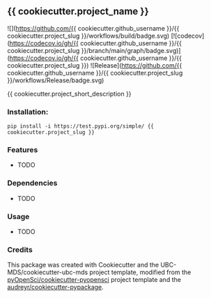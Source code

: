 ## {{ cookiecutter.project_name }} 

![](https://github.com/{{ cookiecutter.github_username }}/{{ cookiecutter.project_slug }}/workflows/build/badge.svg) [![codecov](https://codecov.io/gh/{{ cookiecutter.github_username }}/{{ cookiecutter.project_slug }}/branch/main/graph/badge.svg)](https://codecov.io/gh/{{ cookiecutter.github_username }}/{{ cookiecutter.project_slug }}) ![Release](https://github.com/{{ cookiecutter.github_username }}/{{ cookiecutter.project_slug }}/workflows/Release/badge.svg)

{{ cookiecutter.project_short_description }}

### Installation:

```
pip install -i https://test.pypi.org/simple/ {{ cookiecutter.project_slug }}
```

### Features
- TODO

### Dependencies

- TODO

### Usage

- TODO

### Credits
This package was created with Cookiecutter and the UBC-MDS/cookiecutter-ubc-mds project template, modified from the [pyOpenSci/cookiecutter-pyopensci](https://github.com/pyOpenSci/cookiecutter-pyopensci) project template and the [audreyr/cookiecutter-pypackage](https://github.com/audreyr/cookiecutter-pypackage).